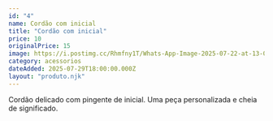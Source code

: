 ```yaml
---
id: "4"
name: Cordão com inicial
title: "Cordão com inicial"
price: 10
originalPrice: 15
image: https://i.postimg.cc/Rhmfny1T/Whats-App-Image-2025-07-22-at-13-01-30.jpg
category: acessorios
dateAdded: 2025-07-29T18:00:00.000Z
layout: "produto.njk"
---
```


Cordão delicado com pingente de inicial. Uma peça personalizada e cheia de significado.